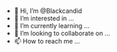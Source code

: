 - 👋 Hi, I’m @Blackcandid
- 👀 I’m interested in ...
- 🌱 I’m currently learning ...
- 💞️ I’m looking to collaborate on ...
- 📫 How to reach me ...

<!---
Blackcandid/Blackcandid is a ✨ special ✨ repository because its `README.md` (this file) appears on your GitHub profile.
You can click the Preview link to take a look at your changes.
--->
